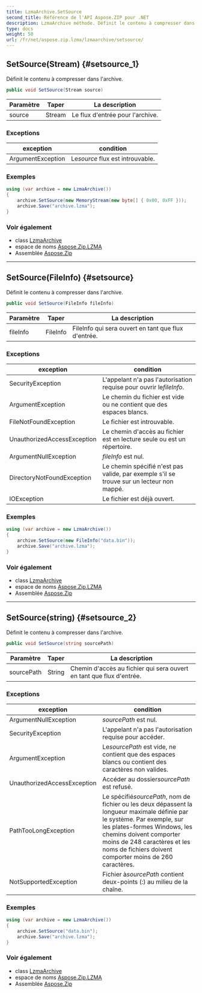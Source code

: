 ```yaml
---
title: LzmaArchive.SetSource
second_title: Référence de l'API Aspose.ZIP pour .NET
description: LzmaArchive méthode. Définit le contenu à compresser dans larchive.
type: docs
weight: 50
url: /fr/net/aspose.zip.lzma/lzmaarchive/setsource/
---
```

## SetSource(Stream) {#setsource_1}

Définit le contenu à compresser dans l'archive.

```csharp
public void SetSource(Stream source)
```

| Paramètre | Taper | La description |
| --- | --- | --- |
| source | Stream | Le flux d'entrée pour l'archive. |

### Exceptions

| exception | condition |
| --- | --- |
| ArgumentException | Le*source* flux est introuvable. |

### Exemples

```csharp
using (var archive = new LzmaArchive())
{
    archive.SetSource(new MemoryStream(new byte[] { 0x00, 0xFF }));
    archive.Save("archive.lzma");
}
```

### Voir également

* class [LzmaArchive](../)
* espace de noms [Aspose.Zip.LZMA](../../lzmaarchive/)
* Assemblée [Aspose.Zip](../../../)

---

## SetSource(FileInfo) {#setsource}

Définit le contenu à compresser dans l'archive.

```csharp
public void SetSource(FileInfo fileInfo)
```

| Paramètre | Taper | La description |
| --- | --- | --- |
| fileInfo | FileInfo | FileInfo qui sera ouvert en tant que flux d'entrée. |

### Exceptions

| exception | condition |
| --- | --- |
| SecurityException | L'appelant n'a pas l'autorisation requise pour ouvrir le*fileInfo*. |
| ArgumentException | Le chemin du fichier est vide ou ne contient que des espaces blancs. |
| FileNotFoundException | Le fichier est introuvable. |
| UnauthorizedAccessException | Le chemin d'accès au fichier est en lecture seule ou est un répertoire. |
| ArgumentNullException | *fileInfo* est nul. |
| DirectoryNotFoundException | Le chemin spécifié n'est pas valide, par exemple s'il se trouve sur un lecteur non mappé. |
| IOException | Le fichier est déjà ouvert. |

### Exemples

```csharp
using (var archive = new LzmaArchive()) 
{
    archive.SetSource(new FileInfo("data.bin"));
    archive.Save("archive.lzma");
}
```

### Voir également

* class [LzmaArchive](../)
* espace de noms [Aspose.Zip.LZMA](../../lzmaarchive/)
* Assemblée [Aspose.Zip](../../../)

---

## SetSource(string) {#setsource_2}

Définit le contenu à compresser dans l'archive.

```csharp
public void SetSource(string sourcePath)
```

| Paramètre | Taper | La description |
| --- | --- | --- |
| sourcePath | String | Chemin d'accès au fichier qui sera ouvert en tant que flux d'entrée. |

### Exceptions

| exception | condition |
| --- | --- |
| ArgumentNullException | *sourcePath* est nul. |
| SecurityException | L'appelant n'a pas l'autorisation requise pour accéder. |
| ArgumentException | Le*sourcePath* est vide, ne contient que des espaces blancs ou contient des caractères non valides. |
| UnauthorizedAccessException | Accéder au dossier*sourcePath* est refusé. |
| PathTooLongException | Le spécifié*sourcePath*, nom de fichier ou les deux dépassent la longueur maximale définie par le système. Par exemple, sur les plates-formes Windows, les chemins doivent comporter moins de 248 caractères et les noms de fichiers doivent comporter moins de 260 caractères. |
| NotSupportedException | Fichier à*sourcePath* contient deux-points (:) au milieu de la chaîne. |

### Exemples

```csharp
using (var archive = new LzmaArchive()) 
{
    archive.SetSource("data.bin");
    archive.Save("archive.lzma");
}
```

### Voir également

* class [LzmaArchive](../)
* espace de noms [Aspose.Zip.LZMA](../../lzmaarchive/)
* Assemblée [Aspose.Zip](../../../)


